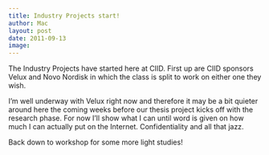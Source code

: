 ```yaml
---
title: Industry Projects start!
author: Mac
layout: post
date: 2011-09-13
image: 
---
```


The Industry Projects have started here at CIID. First up are CIID sponsors Velux and Novo Nordisk in which the class is split to work on either one they wish. 

I&#8217;m well underway with Velux right now and therefore it may be a bit quieter around here the coming weeks before our thesis project kicks off with the research phase. For now I&#8217;ll show what I can until word is given on how much I can actually put on the Internet. Confidentiality and all that jazz.

Back down to workshop for some more light studies!